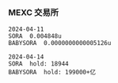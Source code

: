 ### MEXC 交易所
```
2024-04-11
SORA  0.004848u
BABYSORA  0.0000000000005126u

2024-04-14
SORA  hold: 18944
BABYSORA  hold: 199000+亿
```
